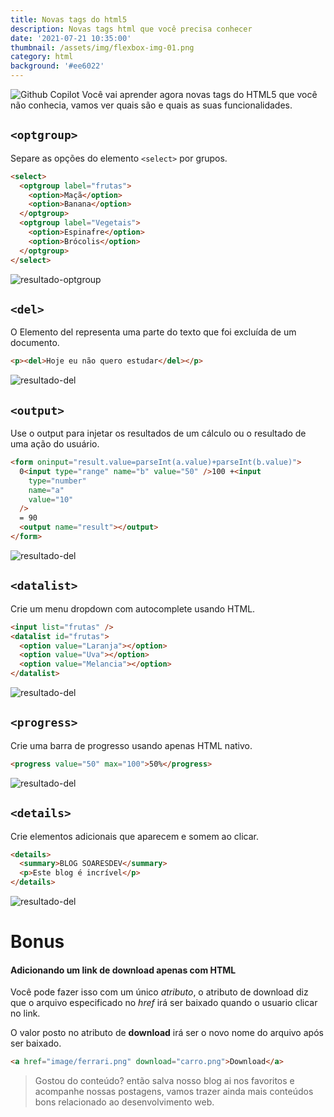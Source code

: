 ```yaml
---
title: Novas tags do html5
description: Novas tags html que você precisa conhecer
date: '2021-07-21 10:35:00'
thumbnail: /assets/img/flexbox-img-01.png
category: html
background: '#ee6022'
---
```


![Github Copilot](../assets/img/html5.png)
Você vai aprender agora novas tags do HTML5 que você não conhecia, vamos ver quais são e quais as suas funcionalidades.

## `<optgroup>`

Separe as opções do elemento `<select>` por grupos.

```html
<select>
  <optgroup label="frutas">
    <option>Maçã</option>
    <option>Banana</option>
  </optgroup>
  <optgroup label="Vegetais">
    <option>Espinafre</option>
    <option>Brócolis</option>
  </optgroup>
</select>
```

![resultado-optgroup](../assets/img/html5-novas-tags-01.png)

## `<del>`

O Elemento del representa uma parte do texto que foi excluída de um documento.

```html
<p><del>Hoje eu não quero estudar</del></p>
```

![resultado-del](../assets/img/html5-novas-tags-02.png)

## `<output>`

Use o output para injetar os resultados de um cálculo ou o resultado de uma ação do usuário.

```html
<form oninput="result.value=parseInt(a.value)+parseInt(b.value)">
  0<input type="range" name="b" value="50" />100 +<input
    type="number"
    name="a"
    value="10"
  />
  = 90
  <output name="result"></output>
</form>
```

![resultado-del](../assets/img/html5-novas-tags-03.png)

## `<datalist>`

Crie um menu dropdown com autocomplete usando HTML.

```html
<input list="frutas" />
<datalist id="frutas">
  <option value="Laranja"></option>
  <option value="Uva"></option>
  <option value="Melancia"></option>
</datalist>
```

![resultado-del](../assets/img/html5-novas-tags-04.png)

## `<progress>`

Crie uma barra de progresso usando apenas HTML nativo.

```html
<progress value="50" max="100">50%</progress>
```

![resultado-del](../assets/img/html5-novas-tags-05.png)

## `<details>`

Crie elementos adicionais que aparecem e somem ao clicar.

```html
<details>
  <summary>BLOG SOARESDEV</summary>
  <p>Este blog é incrível</p>
</details>
```

![resultado-del](../assets/img/html5-novas-tags-06.png)

# Bonus

#### Adicionando um link de download apenas com HTML

Você pode fazer isso com um único _atributo_, o atributo de download diz que o arquivo especificado no _href_ irá ser baixado quando o usuario clicar no link.

O valor posto no atributo de **download** irá ser o novo nome do arquivo após ser baixado.

```html
<a href="image/ferrari.png" download="carro.png">Download</a>
```

> Gostou do conteúdo? então salva nosso blog ai nos favoritos e acompanhe nossas postagens, vamos trazer ainda mais conteúdos bons relacionado ao desenvolvimento web.
